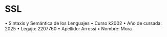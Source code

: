 # SSL
• Sintaxis y Semántica de los Lenguajes
• Curso k2002
• Año de cursada: 2025
• Legajo: 2207760
• Apellido: Arrossi
• Nombre: Mora
